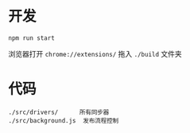# 开发
``` shell
npm run start
```

浏览器打开  `chrome://extensions/` 拖入 `./build` 文件夹


# 代码
```
./src/drivers/      所有同步器
./src/background.js  发布流程控制
```